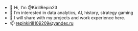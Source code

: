 - 👋 Hi, I’m @KirillRepin23
- 👀 I’m interested in data analytics, AI, history, strategy gaming
- 🌱 I will share with my projects and work experience here.
- 📫 repinkirill109209@yandex.ru

<!---
KirillRepin23/KirillRepin23 is a ✨ special ✨ repository because its `README.md` (this file) appears on your GitHub profile.
You can click the Preview link to take a look at your changes.
--->
